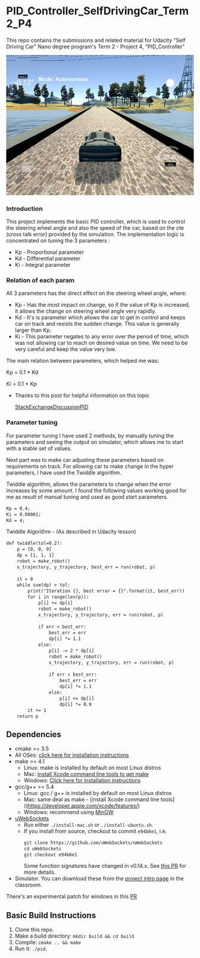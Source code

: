 # PID_Controller_SelfDrivingCar_Term2_P4
This repo contains the submissions and related material for Udacity "Self Driving Car" Nano degree program's Term 2 - Project 4, "PID_Controller"

![alt text](https://github.com/sulabhmatele/PID_Controller_SelfDrivingCar_Term2_P4/blob/master/ProjectScreenShot.png)

### Introduction

This project implements the basic PID controller, which is used to control the steering wheel angle and also the speed of the car, based on the cte (cross talk error) provided by the simulation.
The implementation logic is concentrated on tuning the 3 parameters :

* Kp - Proportional parameter
* Kd - Differential parameter
* Ki - Integral parameter

### Relation of each param
All 3 parameters has the direct effect on the steering wheel angle, where:

* Kp - Has the most impact on change, so if the value of Kp is increased, it allows the change on steering wheel angle very rapidly.
* Kd - It's is parameter which allows the car to get in control and keeps car on track and resists the sudden change. This value is generally larger than Kp.
* Ki - This parameter negates to any error over the period of time, which was not allowing car to reach on desired value on time. We need to be very careful and keep the value very low.   

The main relation between parameters, which helped me was: 

Kp = 0.1 * Kd

Ki = 0.1 * Kp

* Thanks to this post for helpful information on this topic 

    [StackExchangeDiscussionPID](https://robotics.stackexchange.com/questions/167/what-are-good-strategies-for-tuning-pid-loops) 

### Parameter tuning
For parameter tuning I have used 2 methods, by manually tuning the parameters and seeing the output on simulator, which allows me to start with a stable set of values.

Next part was to make car adjusting these parameters based on requirements on track. For allowing car to make change in the hyper parameters, I have used the Twiddle algorithm.

Twiddle algorithm, allows the parameters to change when the error increases by some amount.
I found the following values working good for me as result of manual tuning and used as good start parameters.

```
Kp = 0.4;
Ki = 0.00001;
Kd = 4;
```

Twiddle Algorithm - (As described in Udacity lesson)

```
def twiddle(tol=0.2): 
    p = [0, 0, 0]
    dp = [1, 1, 1]
    robot = make_robot()
    x_trajectory, y_trajectory, best_err = run(robot, p)

    it = 0
    while sum(dp) > tol:
        print("Iteration {}, best error = {}".format(it, best_err))
        for i in range(len(p)):
            p[i] += dp[i]
            robot = make_robot()
            x_trajectory, y_trajectory, err = run(robot, p)

            if err < best_err:
                best_err = err
                dp[i] *= 1.1
            else:
                p[i] -= 2 * dp[i]
                robot = make_robot()
                x_trajectory, y_trajectory, err = run(robot, p)

                if err < best_err:
                    best_err = err
                    dp[i] *= 1.1
                else:
                    p[i] += dp[i]
                    dp[i] *= 0.9
        it += 1
    return p
```


## Dependencies

* cmake >= 3.5
 * All OSes: [click here for installation instructions](https://cmake.org/install/)
* make >= 4.1
  * Linux: make is installed by default on most Linux distros
  * Mac: [install Xcode command line tools to get make](https://developer.apple.com/xcode/features/)
  * Windows: [Click here for installation instructions](http://gnuwin32.sourceforge.net/packages/make.htm)
* gcc/g++ >= 5.4
  * Linux: gcc / g++ is installed by default on most Linux distros
  * Mac: same deal as make - [install Xcode command line tools]((https://developer.apple.com/xcode/features/)
  * Windows: recommend using [MinGW](http://www.mingw.org/)
* [uWebSockets](https://github.com/uWebSockets/uWebSockets)
  * Run either `./install-mac.sh` or `./install-ubuntu.sh`.
  * If you install from source, checkout to commit `e94b6e1`, i.e.
    ```
    git clone https://github.com/uWebSockets/uWebSockets 
    cd uWebSockets
    git checkout e94b6e1
    ```
    Some function signatures have changed in v0.14.x. See [this PR](https://github.com/udacity/CarND-MPC-Project/pull/3) for more details.
* Simulator. You can download these from the [project intro page](https://github.com/udacity/self-driving-car-sim/releases) in the classroom.

There's an experimental patch for windows in this [PR](https://github.com/udacity/CarND-PID-Control-Project/pull/3)

## Basic Build Instructions

1. Clone this repo.
2. Make a build directory: `mkdir build && cd build`
3. Compile: `cmake .. && make`
4. Run it: `./pid`. 
